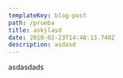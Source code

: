 ```yaml
---
templateKey: blog-post
path: /prueba
title: askjlasd
date: 2018-02-23T14:48:13.740Z
description: asdasd
---
```

asdasdads
